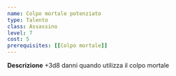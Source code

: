 ```yaml
---
name: Colpo mortale potenziato
type: Talento
class: Assassino
level: 7
cost: 5
prerequisites: [[Colpo mortale]]
---
```


**Descrizione**
+3d8 danni quando utilizza il colpo mortale